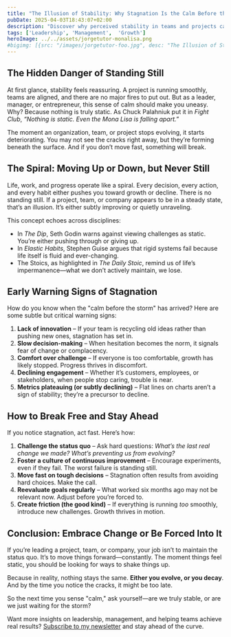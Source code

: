 ```yaml
---
title: "The Illusion of Stability: Why Stagnation Is the Calm Before the Storm"
pubDate: 2025-04-03T18:43:07+02:00
description: "Discover why perceived stability in teams and projects can be dangerous. Learn how to spot stagnation early and lead continuous progress before it's too late."
tags: ['Leadership', 'Management',  'Growth']
heroImage: ../../assets/jorgetutor-monalisa.png
#bigimg: [{src: "/images/jorgetutor-foo.jpg", desc: "The Illusion of Stability"}]
---
```

## The Hidden Danger of Standing Still  

At first glance, stability feels reassuring. A project is running smoothly, teams are aligned, and there are no major fires to put out. But as a leader, manager, or entrepreneur, this sense of calm should make you uneasy. Why? Because nothing is truly static. As Chuck Palahniuk put it in *Fight Club*, *“Nothing is static. Even the Mona Lisa is falling apart.”*

The moment an organization, team, or project stops evolving, it starts deteriorating. You may not see the cracks right away, but they’re forming beneath the surface. And if you don’t move fast, something will break.  

## The Spiral: Moving Up or Down, but Never Still  

Life, work, and progress operate like a spiral. Every decision, every action, and every habit either pushes you toward growth or decline. There is no standing still. If a project, team, or company appears to be in a steady state, that’s an illusion. It’s either subtly improving or quietly unraveling.  

This concept echoes across disciplines:  

- In *The Dip*, Seth Godin warns against viewing challenges as static. You’re either pushing through or giving up.  
- In *Elastic Habits*, Stephen Guise argues that rigid systems fail because life itself is fluid and ever-changing.  
- The Stoics, as highlighted in *The Daily Stoic*, remind us of life’s impermanence—what we don’t actively maintain, we lose.

## Early Warning Signs of Stagnation  

How do you know when the "calm before the storm" has arrived? Here are some subtle but critical warning signs:  

1. **Lack of innovation** – If your team is recycling old ideas rather than pushing new ones, stagnation has set in.  
2. **Slow decision-making** – When hesitation becomes the norm, it signals fear of change or complacency.  
3. **Comfort over challenge** – If everyone is too comfortable, growth has likely stopped. Progress thrives in discomfort.  
4. **Declining engagement** – Whether it’s customers, employees, or stakeholders, when people stop caring, trouble is near.  
5. **Metrics plateauing (or subtly declining)** – Flat lines on charts aren’t a sign of stability; they’re a precursor to decline.  

## How to Break Free and Stay Ahead  

If you notice stagnation, act fast. Here’s how:  

1. **Challenge the status quo** – Ask hard questions: *What’s the last real change we made? What’s preventing us from evolving?*  
2. **Foster a culture of continuous improvement** – Encourage experiments, even if they fail. The worst failure is standing still.  
3. **Move fast on tough decisions** – Stagnation often results from avoiding hard choices. Make the call.  
4. **Reevaluate goals regularly** – What worked six months ago may not be relevant now. Adjust before you’re forced to.  
5. **Create friction (the good kind)** – If everything is running *too* smoothly, introduce new challenges. Growth thrives in motion.  

## Conclusion: Embrace Change or Be Forced Into It  

If you’re leading a project, team, or company, your job isn’t to maintain the status quo. It’s to move things forward—constantly. The moment things feel static, you should be looking for ways to shake things up.  

Because in reality, nothing stays the same. **Either you evolve, or you decay**. And by the time you notice the cracks, it might be too late.  

So the next time you sense "calm," ask yourself—are we truly stable, or are we just waiting for the storm?  

Want more insights on leadership, management, and helping teams achieve real results? [Subscribe to my newsletter](https://jorgetutor.substack.com/subscribe) and stay ahead of the curve.  


